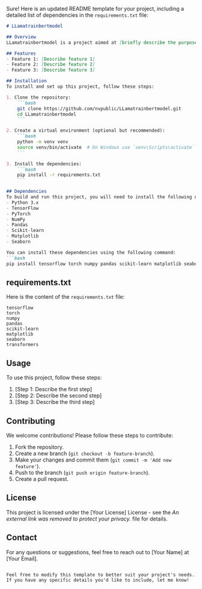 Sure! Here is an updated README template for your project, including a detailed list of dependencies in the `requirements.txt` file:

```markdown
# LLamatrainbertmodel

## Overview
LLamatrainbertmodel is a project aimed at [briefly describe the purpose of your project]. This repository contains [mention the main components or features of your project].

## Features
- Feature 1: [Describe feature 1]
- Feature 2: [Describe feature 2]
- Feature 3: [Describe feature 3]

## Installation
To install and set up this project, follow these steps:

1. Clone the repository:
    ```bash
    git clone https://github.com/nvpublic/LLamatrainbertmodel.git
    cd LLamatrainbertmodel
    ```

2. Create a virtual environment (optional but recommended):
    ```bash
    python -m venv venv
    source venv/bin/activate  # On Windows use `venv\Scripts\activate`
    ```

3. Install the dependencies:
    ```bash
    pip install -r requirements.txt
    ```

## Dependencies
To build and run this project, you will need to install the following dependencies:
- Python 3.x
- TensorFlow
- PyTorch
- NumPy
- Pandas
- Scikit-learn
- Matplotlib
- Seaborn

You can install these dependencies using the following command:
```bash
pip install tensorflow torch numpy pandas scikit-learn matplotlib seaborn
```

## requirements.txt
Here is the content of the `requirements.txt` file:
```plaintext
tensorflow
torch
numpy
pandas
scikit-learn
matplotlib
seaborn
transformers
```

## Usage
To use this project, follow these steps:

1. [Step 1: Describe the first step]
2. [Step 2: Describe the second step]
3. [Step 3: Describe the third step]

## Contributing
We welcome contributions! Please follow these steps to contribute:

1. Fork the repository.
2. Create a new branch (`git checkout -b feature-branch`).
3. Make your changes and commit them (`git commit -m 'Add new feature'`).
4. Push to the branch (`git push origin feature-branch`).
5. Create a pull request.

## License
This project is licensed under the [Your License] License - see the *An external link was removed to protect your privacy.* file for details.

## Contact
For any questions or suggestions, feel free to reach out to [Your Name] at [Your Email].

```

Feel free to modify this template to better suit your project's needs. If you have any specific details you'd like to include, let me know!
